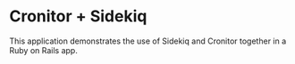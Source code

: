 # Cronitor + Sidekiq

This application demonstrates the use of Sidekiq and Cronitor together in a Ruby on Rails app.
